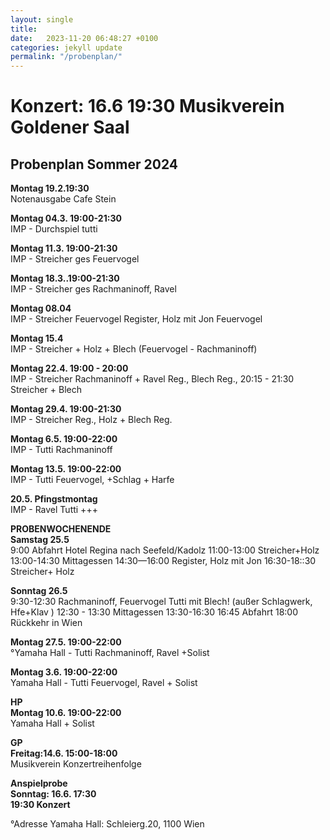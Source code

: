 ```yaml
---
layout: single
title:  
date:   2023-11-20 06:48:27 +0100
categories: jekyll update
permalink: "/probenplan/"
---
```




# Konzert: 16.6 19:30 Musikverein Goldener Saal
## Probenplan Sommer 2024 

**Montag 19.2.19:30** <br>
Notenausgabe Cafe Stein 

**Montag 04.3. 19:00-21:30** <br>
IMP - Durchspiel tutti 

**Montag 11.3. 19:00-21:30** <br>
IMP - Streicher ges  Feuervogel

**Montag 18.3..19:00-21:30** <br>
IMP - Streicher ges Rachmaninoff, Ravel

**Montag 08.04**  <br>
IMP - Streicher Feuervogel Register, Holz mit Jon Feuervogel

**Montag 15.4**  <br>
IMP - Streicher + Holz + Blech (Feuervogel - Rachmaninoff)

**Montag 22.4. 19:00 - 20:00** <br>
IMP - Streicher Rachmaninoff + Ravel Reg., Blech Reg., 20:15 - 21:30 Streicher + Blech  

**Montag 29.4. 19:00-21:30**  <br>
IMP - Streicher Reg., Holz + Blech Reg. 

**Montag 6.5. 19:00-22:00**  <br>
IMP - Tutti Rachmaninoff

**Montag 13.5. 19:00-22:00**  <br>
IMP - Tutti Feuervogel, +Schlag + Harfe

**20.5. Pfingstmontag** <br>
IMP - Ravel Tutti +++

**PROBENWOCHENENDE** <br>
**Samstag 25.5** <br>
9:00 Abfahrt Hotel Regina nach Seefeld/Kadolz
11:00-13:00 Streicher+Holz  
13:00-14:30 Mittagessen 
14:30—16:00 Register, Holz mit Jon 
16:30-18::30 Streicher+ Holz

**Sonntag 26.5**<br>
9:30-12:30  Rachmaninoff, Feuervogel Tutti mit Blech! (außer Schlagwerk, Hfe+Klav )
12:30 - 13:30 Mittagessen 
13:30-16:30 16:45 Abfahrt 
18:00 Rückkehr in Wien

**Montag 27.5. 19:00-22:00**  <br>
°Yamaha Hall - Tutti  Rachmaninoff, Ravel  +Solist 

**Montag 3.6. 19:00-22:00** <br>
Yamaha Hall - Tutti Feuervogel, Ravel + Solist 

**HP**<br>
**Montag 10.6. 19:00-22:00** <br>
Yamaha Hall  + Solist 

**GP**<br>
**Freitag:14.6. 15:00-18:00**   <br>
Musikverein Konzertreihenfolge

**Anspielprobe**<br>
**Sonntag: 16.6. 17:30**<br>
**19:30 Konzert** <br>


°Adresse Yamaha Hall: Schleierg.20, 1100  Wien
